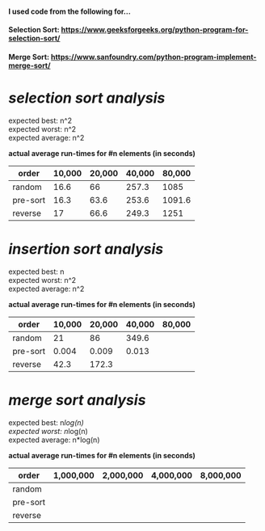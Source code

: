 #### I used code from the following for...
#### Selection Sort:     https://www.geeksforgeeks.org/python-program-for-selection-sort/ 
#### Merge Sort:         https://www.sanfoundry.com/python-program-implement-merge-sort/

# *selection sort analysis*

expected best:      n^2  
expected worst:     n^2  
expected average:   n^2  

**actual average run-times for #n elements (in seconds)** 

order    | 10,000 | 20,000 | 40,000 | 80,000  
---------|--------|--------|--------|--------  
random   |   16.6 | 66     |  257.3 | 1085  
pre-sort |   16.3 | 63.6   |  253.6 | 1091.6  
reverse  |  17    | 66.6   |  249.3 | 1251  


# *insertion sort analysis*

expected best:      n  
expected worst:     n^2  
expected average:   n^2  

**actual average run-times for #n elements (in seconds)**  

order    | 10,000 | 20,000 | 40,000 | 80,000  
---------|--------|--------|--------|--------  
random   |   21   | 86     |  349.6 | 
pre-sort |  0.004 | 0.009  |  0.013 |   
reverse  |  42.3  | 172.3  |   | 

# *merge sort analysis* 

expected best:      n*log(n)  
expected worst:     n*log(n)  
expected average:   n*log(n)  


**actual average run-times for #n elements (in seconds)** 

order    | 1,000,000 | 2,000,000 | 4,000,000 | 8,000,000  
---------|--------|--------|--------|--------  
random   |   |   |   | 
pre-sort |   |   |   |   
reverse  |   |   |   | 


